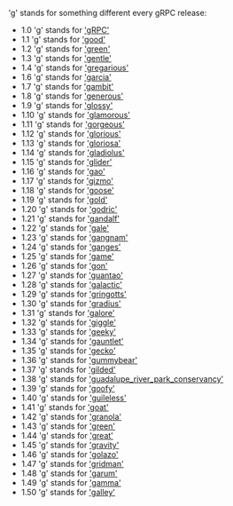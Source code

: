 'g' stands for something different every gRPC release:

- 1.0 'g' stands for ['gRPC'](https://github.com/grpc/grpc/tree/v1.0.x)
- 1.1 'g' stands for ['good'](https://github.com/grpc/grpc/tree/v1.1.x)
- 1.2 'g' stands for ['green'](https://github.com/grpc/grpc/tree/v1.2.x)
- 1.3 'g' stands for ['gentle'](https://github.com/grpc/grpc/tree/v1.3.x)
- 1.4 'g' stands for ['gregarious'](https://github.com/grpc/grpc/tree/v1.4.x)
- 1.6 'g' stands for ['garcia'](https://github.com/grpc/grpc/tree/v1.6.x)
- 1.7 'g' stands for ['gambit'](https://github.com/grpc/grpc/tree/v1.7.x)
- 1.8 'g' stands for ['generous'](https://github.com/grpc/grpc/tree/v1.8.x)
- 1.9 'g' stands for ['glossy'](https://github.com/grpc/grpc/tree/v1.9.x)
- 1.10 'g' stands for ['glamorous'](https://github.com/grpc/grpc/tree/v1.10.x)
- 1.11 'g' stands for ['gorgeous'](https://github.com/grpc/grpc/tree/v1.11.x)
- 1.12 'g' stands for ['glorious'](https://github.com/grpc/grpc/tree/v1.12.x)
- 1.13 'g' stands for ['gloriosa'](https://github.com/grpc/grpc/tree/v1.13.x)
- 1.14 'g' stands for ['gladiolus'](https://github.com/grpc/grpc/tree/v1.14.x)
- 1.15 'g' stands for ['glider'](https://github.com/grpc/grpc/tree/v1.15.x)
- 1.16 'g' stands for ['gao'](https://github.com/grpc/grpc/tree/v1.16.x)
- 1.17 'g' stands for ['gizmo'](https://github.com/grpc/grpc/tree/v1.17.x)
- 1.18 'g' stands for ['goose'](https://github.com/grpc/grpc/tree/v1.18.x)
- 1.19 'g' stands for ['gold'](https://github.com/grpc/grpc/tree/v1.19.x)
- 1.20 'g' stands for ['godric'](https://github.com/grpc/grpc/tree/v1.20.x)
- 1.21 'g' stands for ['gandalf'](https://github.com/grpc/grpc/tree/v1.21.x)
- 1.22 'g' stands for ['gale'](https://github.com/grpc/grpc/tree/v1.22.x)
- 1.23 'g' stands for ['gangnam'](https://github.com/grpc/grpc/tree/v1.23.x)
- 1.24 'g' stands for ['ganges'](https://github.com/grpc/grpc/tree/v1.24.x)
- 1.25 'g' stands for ['game'](https://github.com/grpc/grpc/tree/v1.25.x)
- 1.26 'g' stands for ['gon'](https://github.com/grpc/grpc/tree/v1.26.x)
- 1.27 'g' stands for ['guantao'](https://github.com/grpc/grpc/tree/v1.27.x)
- 1.28 'g' stands for ['galactic'](https://github.com/grpc/grpc/tree/v1.28.x)
- 1.29 'g' stands for ['gringotts'](https://github.com/grpc/grpc/tree/v1.29.x)
- 1.30 'g' stands for ['gradius'](https://github.com/grpc/grpc/tree/v1.30.x)
- 1.31 'g' stands for ['galore'](https://github.com/grpc/grpc/tree/v1.31.x)
- 1.32 'g' stands for ['giggle'](https://github.com/grpc/grpc/tree/v1.32.x)
- 1.33 'g' stands for ['geeky'](https://github.com/grpc/grpc/tree/v1.33.x)
- 1.34 'g' stands for ['gauntlet'](https://github.com/grpc/grpc/tree/v1.34.x)
- 1.35 'g' stands for ['gecko'](https://github.com/grpc/grpc/tree/v1.35.x)
- 1.36 'g' stands for ['gummybear'](https://github.com/grpc/grpc/tree/v1.36.x)
- 1.37 'g' stands for ['gilded'](https://github.com/grpc/grpc/tree/v1.37.x)
- 1.38 'g' stands for ['guadalupe_river_park_conservancy'](https://github.com/grpc/grpc/tree/v1.38.x)
- 1.39 'g' stands for ['goofy'](https://github.com/grpc/grpc/tree/v1.39.x)
- 1.40 'g' stands for ['guileless'](https://github.com/grpc/grpc/tree/v1.40.x)
- 1.41 'g' stands for ['goat'](https://github.com/grpc/grpc/tree/v1.41.x)
- 1.42 'g' stands for ['granola'](https://github.com/grpc/grpc/tree/v1.42.x)
- 1.43 'g' stands for ['green'](https://github.com/grpc/grpc/tree/v1.43.x)
- 1.44 'g' stands for ['great'](https://github.com/grpc/grpc/tree/v1.44.x)
- 1.45 'g' stands for ['gravity'](https://github.com/grpc/grpc/tree/v1.45.x)
- 1.46 'g' stands for ['golazo'](https://github.com/grpc/grpc/tree/v1.46.x)
- 1.47 'g' stands for ['gridman'](https://github.com/grpc/grpc/tree/v1.47.x)
- 1.48 'g' stands for ['garum'](https://github.com/grpc/grpc/tree/v1.48.x)
- 1.49 'g' stands for ['gamma'](https://github.com/grpc/grpc/tree/v1.49.x)
- 1.50 'g' stands for ['galley'](https://github.com/grpc/grpc/tree/master)
